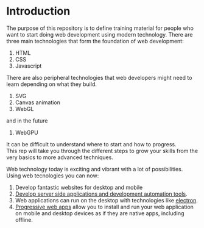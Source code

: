 # Introduction
The purpose of this repository is to define training material for people who want to start doing web development using modern technology.
There are three main technologies that form the foundation of web development:

1. HTML
1. CSS
1. Javascript

There are also peripheral technologies that web developers might need to learn depending on what they build.

1. SVG
1. Canvas animation
1. WebGL

and in the future

1. WebGPU

It can be difficult to understand where to start and how to progress.  
This rep will take you through the different steps to grow your skills from the very basics to more advanced techniques.
 
Web technology today is exciting and vibrant with a lot of possibilities.  
Using web tecnologies you can now:

1. Develop fantastic websites for desktop and mobile
1. [Develop server side applications and development automation tools](https://nodejs.org/en/).
1. Web applications can run on the desktop with technologies like [electron](https://electronjs.org/).
1. [Progressive web apps](https://developers.google.com/web/progressive-web-apps) allow you to install and run your web application on mobile and desktop devices as if they are native apps, including offline.
